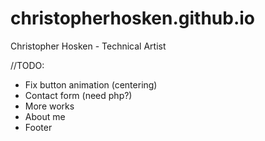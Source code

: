 # christopherhosken.github.io
Christopher Hosken - Technical Artist


//TODO:
 - Fix button animation (centering)
 - Contact form (need php?)
 - More works
 - About me
 - Footer